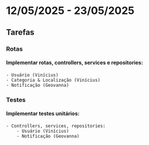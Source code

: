 # 12/05/2025 - 23/05/2025

## Tarefas

### Rotas

#### Implementar rotas, controllers, services e repositories:
    - Usuário (Vinícius)
    - Categoria & Localização (Vinícius)
    - Notificação (Geovanna)

### Testes

#### Implementar testes unitários:

    - Controllers, services, repositories:
        - Usuário (Vinícius)
        - Notificação (Geovanna)
